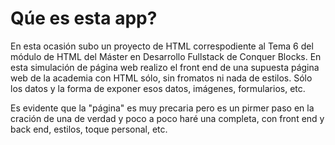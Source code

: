 # Qúe es esta app?

En esta ocasión subo un proyecto de HTML correspodiente al Tema 6 del módulo de HTML del Máster en Desarrollo Fullstack de Conquer Blocks. En esta simulación de página web realizo el front end de una supuesta página web de la academia con HTML sólo, sin fromatos ni nada de estilos. Sólo los datos y la forma de exponer esos datos, imágenes, formularios, etc. 

Es evidente que la "página" es muy precaria pero es un pirmer paso en la cración de una de verdad y poco a poco haré una completa, con front end y back end, estilos, toque personal, etc. 